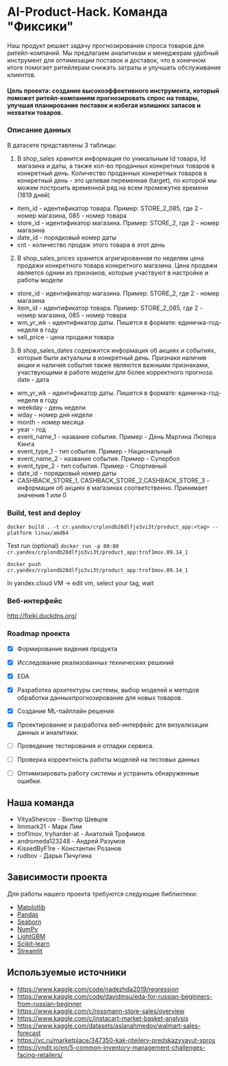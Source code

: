 # AI-Product-Hack. Команда "Фиксики"
Наш продукт решает задачу прогнозирования спроса товаров для ритейл-компаний. Мы предлагаем аналитикам и менеджерам удобный инструмент для оптимизации поставок и доставок, что в конечном итоге помогает ритейлерам снижать затраты и улучшать обслуживание клиентов.

#### Цель проекта: создание высокоэффективного инструмента, который поможет ритейл-компаниям прогнозировать спрос на товары, улучшая планирование поставок и избегая излишних запасов и нехватки товаров.

### Описание данных
В датасете представлены 3 таблицы: 
1) В shop_sales хранится информация по уникальным Id товара, Id магазина и даты, а также кол-во проданных конкретных товаров в конкретный день.
Количество проданных конкретных товаров в конкретный день - это целевая переменная (target), по которой мы можем построить временной ряд на всем промежутке времени (1819 дней)
* item_id - идентификатор товара. Пример: STORE_2_085, где 2 - номер магазина, 085 - номер товара
* store_id - идентификатор магазина. Пример: STORE_2, где 2 - номер магазина
* date_id - порядковый номер даты
* cnt - количество продаж этого товара в этот день
2) В shop_sales_prices хранится агригированная по неделям цена продажи конкретного товара конкретного магазина. Цена продажи является одним из признаков, которые участвуют в настройке и работы модели
* store_id - идентификатор магазина. Пример: STORE_2, где 2 - номер магазина
* item_id - идентификатор товара. Пример: STORE_2_085, где 2 - номер магазина, 085 - номер товара
* wm_yr_wk - идентификатор даты. Пишется в формате: единичка-год-неделя в году
* sell_price - цена продажи товара
3) В shop_sales_dates содержится информация об акциях и событиях, которые были актуальны в конкретный день. Признаки наличия акции и наличия события также являются важными признаками, участвующими в работе модели для более корректного прогноза.
date - дата
* wm_yr_wk - идентификатор даты. Пишется в формате: единичка-год-неделя в году
* weekday - день недели
* wday - номер дня недели
* month - номер месяца
* year - год
* event_name_1 - название события. Пример - День Мартина Лютера Кинга
* event_type_1 - тип события. Пример - Национальный
* event_name_2 - название события. Пример - Супербол
* event_type_2 - тип события. Пример - Спортивный
* date_id - порядковый номер даты
* CASHBACK_STORE_1, CASHBACK_STORE_2,CASHBACK_STORE_3 - информация об акциях в магазинах соответственно. Принимает значения 1 или 0

### Build, test and deploy
`docker build . -t cr.yandex/crplondb28dlfjo3vi3t/product_app:<tag> --platform linux/amd64 `

Test run (optional) `docker run -p 80:80 cr.yandex/crplondb28dlfjo3vi3t/product_app:trof1mov.09.14_1`

`docker push cr.yandex/crplondb28dlfjo3vi3t/product_app:trof1mov.09.14_1`

In yandex.cloud VM -> edit vm, select your tag, wait 

### Веб-интерфейс
http://fixiki.duckdns.org/

### Roadmap проекта
- [x] Формирование видения продукта
- [x] Исследование реализованных технических решений 
- [x] EDA
- [x] Разработка архитектуры системы, выбор моделей и методов обработки данныхпрогнозирование для новых товаров.
- [x] Создание ML-пайплайн решения 
- [x] Проектирование и разработка веб-интерфейс для визуализации данных и аналитики.
- [ ] Проведение тестирования и отладки сервиса.
- [ ] Проверка корректность работы моделей на тестовых данных
- [ ] Оптимизировать работу системы и устранить обнаруженные ошибки.


## Наша команда

- VityaShevcov - Виктор Шевцов
- limmark21 - Марк Лим
- trof1mov, tryharder-at - Анатолий Трофимов
- andromeda123248 - Андрей Разумов
- KissedByF1re - Константин Розанов
- rudbov - Дарья Пичугина

## Зависимости проекта

Для работы нашего проекта требуются следующие библиотеки:

- [Matplotlib](https://matplotlib.org/stable/contents.html)
- [Pandas](https://pandas.pydata.org/)
- [Seaborn](https://seaborn.pydata.org/)
- [NumPy](https://numpy.org/)
- [LightGBM](https://lightgbm.readthedocs.io/)
- [Scikit-learn](https://scikit-learn.org/stable/)
- [Streamlit](https://streamlit.io/)

## Используемые источники
* https://www.kaggle.com/code/nadezhda2019/regression
* https://www.kaggle.com/code/davidmsu/eda-for-russian-beginners-from-russian-beginner
* https://www.kaggle.com/c/rossmann-store-sales/overview
* https://www.kaggle.com/c/instacart-market-basket-analysis
* https://www.kaggle.com/datasets/aslanahmedov/walmart-sales-forecast
* https://vc.ru/marketplace/347350-kak-riteilery-predskazyvayut-spros
* https://vndit.io/en/5-common-inventory-management-challenges-facing-retailers/
